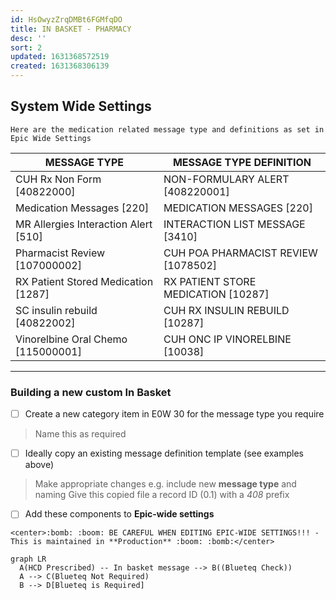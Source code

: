 ```yaml
---
id: HsOwyzZrqDMBt6FGMfqDO
title: IN BASKET - PHARMACY
desc: ''
sort: 2
updated: 1631368572519
created: 1631368306139
---
```


## System Wide Settings

```note
Here are the medication related message type and definitions as set in Epic Wide Settings
```

| MESSAGE TYPE | MESSAGE TYPE DEFINITION |
| --- | --- |
| CUH Rx Non Form [40822000] | NON-FORMULARY ALERT [408220001] |
| Medication Messages [220] | MEDICATION MESSAGES [220] |
| MR Allergies Interaction Alert [510] | INTERACTION LIST MESSAGE [3410] |
| Pharmacist Review [107000002] | CUH POA PHARMACIST REVIEW [1078502] |
| RX Patient Stored Medication [1287] | RX PATIENT STORE MEDICATION [10287] |
| SC insulin rebuild [40822002] | CUH RX INSULIN REBUILD [10287] |
| Vinorelbine Oral Chemo [115000001] | CUH ONC IP VINORELBINE [10038] |

-----

### Building a new custom In Basket

- [ ] Create a new category item in E0W 30 for the message type you require
>Name this as required

- [ ] Ideally copy an existing message definition template (see examples above)
>Make appropriate changes e.g. include new **message type** and naming
>Give this copied file a record ID (0.1) with a _408_ prefix

- [ ] Add these components to **Epic-wide settings** 

```danger
<center>:bomb: :boom: BE CAREFUL WHEN EDITING EPIC-WIDE SETTINGS!!! - This is maintained in **Production** :boom: :bomb:</center>
```
```mermaid
graph LR
  A(HCD Prescribed) -- In basket message --> B((Blueteq Check))
  A --> C(Blueteq Not Required)
  B --> D[Blueteq is Required]
```


